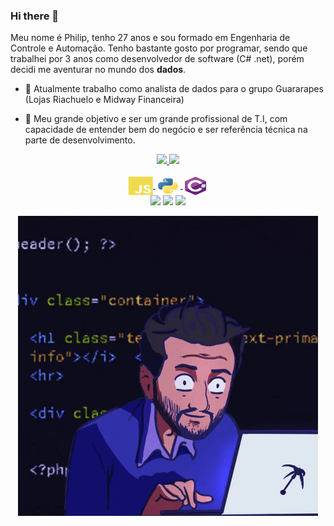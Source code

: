 ### Hi there 👋
Meu nome é Philip, tenho 27 anos e sou formado em Engenharia de Controle e Automação. Tenho bastante gosto por programar, sendo que trabalhei por 3 anos como desenvolvedor de software (C# .net), porém decidi me aventurar no mundo dos **dados**.

- 🔭 Atualmente trabalho como analista de dados para o grupo Guararapes (Lojas Riachuelo e Midway Financeira)

- 🌱 Meu grande objetivo e ser um grande profissional de T.I, com capacidade de entender bem do negócio e ser referência técnica na parte de desenvolvimento.

<div align="center">
  <a href="https://github.com/ptg1995">
  <img height="180em" src="https://github-readme-stats.vercel.app/api?username=ptg1995&show_icons=true&theme=dracula&include_all_commits=true&count_private=true"/>
  <img height="180em" src="https://github-readme-stats.vercel.app/api/top-langs/?username=ptg1995&layout=compact&langs_count=7&theme=dracula"/>
</div>
<div align="center"><br>
  <img align="center" alt="Rafa-Js" height="30" width="40" src="https://raw.githubusercontent.com/devicons/devicon/master/icons/javascript/javascript-plain.svg">
  <img align="center" alt="Rafa-Python" height="30" width="40" src="https://raw.githubusercontent.com/devicons/devicon/master/icons/python/python-original.svg">
  <img align="center" alt="Rafa-Csharp" height="30" width="40" src="https://raw.githubusercontent.com/devicons/devicon/master/icons/csharp/csharp-original.svg">
  <br>
</div>
 
<div align="center"> 
  <a href="https://www.instagram.com/philiptavares" target="_blank"><img src="https://img.shields.io/badge/-Instagram-%23E4405F?style=for-the-badge&logo=instagram&logoColor=white" target="_blank"></a>
  <a href = "mailto:philiptavaresvs@gmail.com"><img src="https://img.shields.io/badge/-Gmail-%23333?style=for-the-badge&logo=gmail&logoColor=white" target="_blank"></a>
  <a href="https://www.linkedin.com/in/philip-guedes" target="_blank"><img src="https://img.shields.io/badge/-LinkedIn-%230077B5?style=for-the-badge&logo=linkedin&logoColor=white" target="_blank"></a> 
  <div align="center">

  ![Snake animation](giphydois.gif)
</div>
